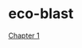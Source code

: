 # eco-blast

[Chapter 1](https://docs.google.com/document/d/e/2PACX-1vQmH_URhHlxjgIYjwGpaMfGgXoK8MjQC_MpH8Dup2K46X0AlE895L4vRpfUzAc_su91BET_JJeP5Dhq/pub)